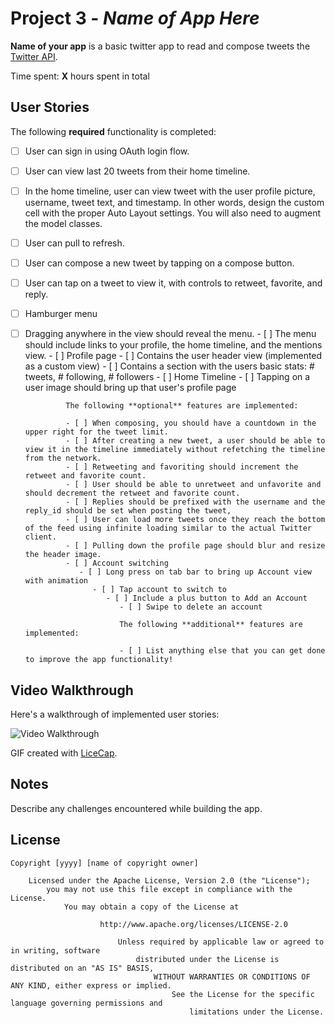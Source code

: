 # Project 3 - *Name of App Here*

**Name of your app** is a basic twitter app to read and compose tweets the [Twitter API](https://apps.twitter.com).

Time spent: **X** hours spent in total

## User Stories

The following **required** functionality is completed:

- [ ] User can sign in using OAuth login flow.
- [ ] User can view last 20 tweets from their home timeline.
- [ ] In the home timeline, user can view tweet with the user profile picture, username, tweet text, and timestamp.  In other words, design the custom cell with the proper Auto Layout settings.  You will also need to augment the model classes.
- [ ] User can pull to refresh.
- [ ] User can compose a new tweet by tapping on a compose button.
- [ ] User can tap on a tweet to view it, with controls to retweet, favorite, and reply.
- [ ] Hamburger menu
- [ ] Dragging anywhere in the view should reveal the menu.
      - [ ] The menu should include links to your profile, the home timeline, and the mentions view.
      - [ ] Profile page
         - [ ] Contains the user header view (implemented as a custom view)
            - [ ] Contains a section with the users basic stats: # tweets, # following, # followers
            - [ ] Home Timeline
               - [ ] Tapping on a user image should bring up that user's profile page

               The following **optional** features are implemented:

               - [ ] When composing, you should have a countdown in the upper right for the tweet limit.
               - [ ] After creating a new tweet, a user should be able to view it in the timeline immediately without refetching the timeline from the network.
               - [ ] Retweeting and favoriting should increment the retweet and favorite count.
               - [ ] User should be able to unretweet and unfavorite and should decrement the retweet and favorite count.
               - [ ] Replies should be prefixed with the username and the reply_id should be set when posting the tweet,
               - [ ] User can load more tweets once they reach the bottom of the feed using infinite loading similar to the actual Twitter client.
               - [ ] Pulling down the profile page should blur and resize the header image.
               - [ ] Account switching
                  - [ ] Long press on tab bar to bring up Account view with animation
                     - [ ] Tap account to switch to
                        - [ ] Include a plus button to Add an Account
                           - [ ] Swipe to delete an account

                           The following **additional** features are implemented:

                           - [ ] List anything else that you can get done to improve the app functionality!

## Video Walkthrough

Here's a walkthrough of implemented user stories:

<img src='http://i.imgur.com/link/to/your/gif/file.gif' title='Video Walkthrough' width='' alt='Video Walkthrough' />

GIF created with [LiceCap](http://www.cockos.com/licecap/).

## Notes

Describe any challenges encountered while building the app.

## License

    Copyright [yyyy] [name of copyright owner]

        Licensed under the Apache License, Version 2.0 (the "License");
            you may not use this file except in compliance with the License.
                You may obtain a copy of the License at

                        http://www.apache.org/licenses/LICENSE-2.0

                            Unless required by applicable law or agreed to in writing, software
                                distributed under the License is distributed on an "AS IS" BASIS,
                                    WITHOUT WARRANTIES OR CONDITIONS OF ANY KIND, either express or implied.
                                        See the License for the specific language governing permissions and
                                            limitations under the License.
